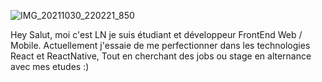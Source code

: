 ![IMG_20211030_220221_850](https://user-images.githubusercontent.com/62269693/139596718-6b172fb1-65fd-4dd9-99c1-04f356a38d8c.jpg)

Hey Salut, moi c'est LN je suis étudiant et développeur FrontEnd Web / Mobile. 
Actuellement j'essaie de me perfectionner dans les technologies React et ReactNative,
Tout en cherchant des jobs ou stage en alternance avec mes etudes  :)
<!--
**ln-dev7/ln-dev7** est un référentiel _special_ ✨ car son `README.md` (ce fichier) apparaît sur votre profil GitHub.

Voici quelques idées pour vous aider à démarrerhttps://drive.google.com/file/d/1OVMmWB8VGsctZnKwkO1d_gW5JNhp2VHv/view?usp=drivesdk:

- 🔭 I’m currently working on ...
- 🌱 I’m currently learning ...
- 👯 I’m looking to collaborate on ...
- 🤔 I’m looking for help with ...
- 💬 Ask me about ...
- 📫 How to reach me: ...
- 😄 Pronouns: ...
- ⚡ Fun fact: ...
-->

